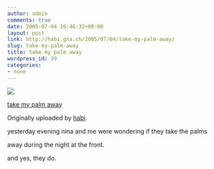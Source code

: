 ```yaml
---
author: admin
comments: true
date: 2005-07-04 16:46:32+00:00
layout: post
link: http://habi.gna.ch/2005/07/04/take-my-palm-away/
slug: take-my-palm-away
title: take my palm away
wordpress_id: 39
categories:
- none
---
```



 [![](http://photos18.flickr.com/23530408_7173427045_m.jpg)](http://www.flickr.com/photos/habi/23530408/)
   

 
  [take my palm away](http://www.flickr.com/photos/habi/23530408/)
    

  Originally uploaded by [habi](http://www.flickr.com/people/habi/).
 



yesterday evening nina and me were wondering if they take the palms  
  

away during the night at the front.  
  

and yes, they do.
  

